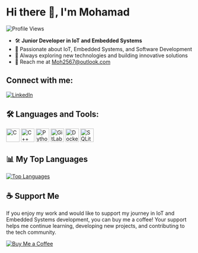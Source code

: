 # Hi there 👋, I'm Mohamad

![Profile Views](https://komarev.com/ghpvc/?username=Mohamadaloreibi&color=blue&style=flat-square)


- 🛠️ **Junior Developer in IoT and Embedded Systems**
- 🌱 Passionate about IoT, Embedded Systems, and Software Development
- 🚀 Always exploring new technologies and building innovative solutions
- 📧 Reach me at Moh2567@outlook.com

## Connect with me:
[![LinkedIn](https://img.shields.io/badge/LinkedIn-0077B5?logo=linkedin&logoColor=white&style=for-the-badge)](https://www.linkedin.com/in/mohamad-al-oreibi-b7b621250/)


## 🛠️ Languages and Tools:
<p align="left">
  <a href="https://docs.microsoft.com/en-us/cpp/?view=msvc-170" target="_blank" rel="noreferrer"><img src="https://raw.githubusercontent.com/danielcranney/readme-generator/main/public/icons/skills/c-colored.svg" width="36" height="36" alt="C" /></a>
  <a href="https://docs.microsoft.com/en-us/cpp/?view=msvc-170" target="_blank" rel="noreferrer"><img src="https://raw.githubusercontent.com/danielcranney/readme-generator/main/public/icons/skills/cplusplus-colored.svg" width="36" height="36" alt="C++" /></a>
  <a href="https://www.python.org/" target="_blank" rel="noreferrer"><img src="https://raw.githubusercontent.com/danielcranney/readme-generator/main/public/icons/skills/python-colored.svg" width="36" height="36" alt="Python" /></a>
  <a href="https://about.gitlab.com/" target="_blank" rel="noreferrer"><img src="https://raw.githubusercontent.com/danielcranney/readme-generator/main/public/icons/skills/gitlab-colored.svg" width="36" height="36" alt="GitLab" /></a>
  <a href="https://www.docker.com/" target="_blank" rel="noreferrer"><img src="https://raw.githubusercontent.com/danielcranney/readme-generator/main/public/icons/skills/docker-colored.svg" width="36" height="36" alt="Docker" /></a>
  <a href="https://www.sqlite.org/index.html" target="_blank" rel="noreferrer"><img src="https://raw.githubusercontent.com/danielcranney/readme-generator/main/public/icons/skills/sqlite-colored.svg" width="36" height="36" alt="SQLite" /></a>
</p>



## 📊 My Top Languages
[![Top Languages](https://github-readme-stats.vercel.app/api/top-langs/?username=Mohamadaloreibi&layout=compact&theme=dark&hide_border=true&langs_count=4&hide=html,css,java,javascript)](https://github.com/anuraghazra/github-readme-stats)



## ☕ Support Me

If you enjoy my work and would like to support my journey in IoT and Embedded Systems development, you can buy me a coffee! Your support helps me continue learning, developing new projects, and contributing to the tech community.

[![Buy Me a Coffee](https://img.shields.io/badge/Buy%20Me%20a%20Coffee-FFDD00?style=for-the-badge&logo=buy-me-a-coffee&logoColor=black)](https://buymeacoffee.com/mohamadaloreibi)


